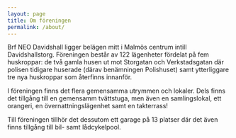```yaml
---
layout: page
title: Om föreningen
permalink: /about/
---
```


Brf NEO Davidshall ligger belägen mitt i Malmös centrum intill Davidshallstorg.
Föreningen består av 122 lägenheter fördelat på fem huskroppar: de två gamla
husen ut mot Storgatan och Verkstadsgatan där polisen tidigare huserade (därav
benämningen Polishuset) samt ytterliggare tre nya huskroppar som återfinns
innanför.

I föreningen finns det flera gemensamma utrymmen och lokaler. Dels finns det
tillgång till en gemensamm tvättstuga, men även en samlingslokal, ett orangeri,
en övernattningslägenhet samt en takterrass!

Till föreningen tillhör det dessutom ett garage på 13 platser där det även finns
tillgång till bil- samt lådcykelpool.
